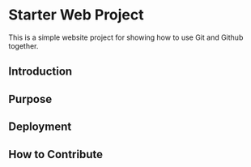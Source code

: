 # Starter Web Project
This is a simple website project for showing how to use Git and Github together.
## Introduction

## Purpose

## Deployment

## How to Contribute

